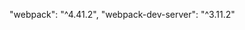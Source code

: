 "webpack": "^4.41.2",
"webpack-dev-server": "^3.11.2"

 <!-- "devDependencies": {
    "react-scripts": "^3.3.0",
    "webpack": "^4.41.2",
    "webpack-dev-server": "^3.11.2"
  }, -->